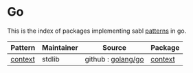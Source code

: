 # Go

This is the index of packages implementing sabl [patterns](../README.md#patterns) in go.

|Pattern|Maintainer|Source|Package|
|-|-|-|-|
|[context](./patterns/context.md)|stdlib|github : [golang/go](https://github.com/golang/go/blob/master/src/context/context.go)|[context](https://pkg.go.dev/context)|